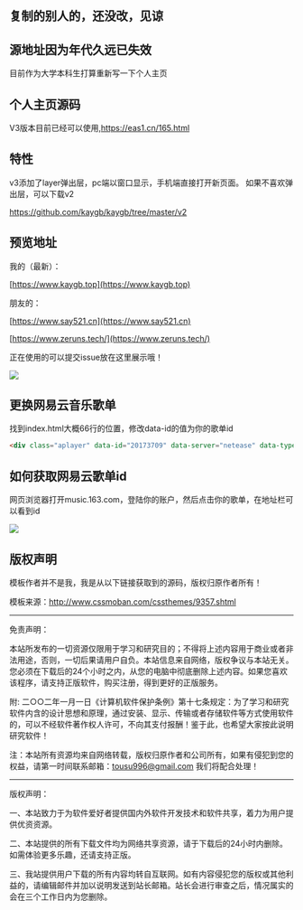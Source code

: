 ## 复制的别人的，还没改，见谅


## 源地址因为年代久远已失效

目前作为大学本科生打算重新写一下个人主页


## 个人主页源码

V3版本目前已经可以使用,https://eas1.cn/165.html

## 特性

v3添加了layer弹出层，pc端以窗口显示，手机端直接打开新页面。
如果不喜欢弹出层，可以下载v2

https://github.com/kaygb/kaygb/tree/master/v2

## 预览地址

我的（最新）：

[https://www.kaygb.top](https://www.kaygb.top)

朋友的：

[https://www.say521.cn](https://www.say521.cn)

[https://www.zeruns.tech/](https://www.zeruns.tech/)

正在使用的可以提交issue放在这里展示哦！

![](https://cdn.jsdelivr.net/gh/kaygb/blog-images/img/20200320215228.png)

## 更换网易云音乐歌单

找到index.html大概66行的位置，修改data-id的值为你的歌单id

```html
<div class="aplayer" data-id="20173709" data-server="netease" data-type="playlist" data-fixed="true" data-autoplay="true" data-volume="0.8"></div>
```

## 如何获取网易云歌单id

网页浏览器打开music.163.com，登陆你的账户，然后点击你的歌单，在地址栏可以看到id

![](https://cdn.jsdelivr.net/gh/kaygb/blog-images/img/20200320170205.png)

## 版权声明

模板作者并不是我，我是从以下链接获取到的源码，版权归原作者所有！

模板来源：http://www.cssmoban.com/cssthemes/9357.shtml

---

免责声明：

本站所发布的一切资源仅限用于学习和研究目的；不得将上述内容用于商业或者非法用途，否则，一切后果请用户自负。本站信息来自网络，版权争议与本站无关。您必须在下载后的24个小时之内，从您的电脑中彻底删除上述内容。如果您喜欢该程序，请支持正版软件，购买注册，得到更好的正版服务。

附: 二○○二年一月一日《计算机软件保护条例》第十七条规定：为了学习和研究软件内含的设计思想和原理，通过安装、显示、传输或者存储软件等方式使用软件的，可以不经软件著作权人许可，不向其支付报酬！鉴于此，也希望大家按此说明研究软件！

注：本站所有资源均来自网络转载，版权归原作者和公司所有，如果有侵犯到您的权益，请第一时间联系邮箱：tousu996@gmail.com 我们将配合处理！

---

版权声明：

一、本站致力于为软件爱好者提供国内外软件开发技术和软件共享，着力为用户提供优资资源。

二、本站提供的所有下载文件均为网络共享资源，请于下载后的24小时内删除。如需体验更多乐趣，还请支持正版。

三、我站提供用户下载的所有内容均转自互联网。如有内容侵犯您的版权或其他利益的，请编辑邮件并加以说明发送到站长邮箱。站长会进行审查之后，情况属实的会在三个工作日内为您删除。
